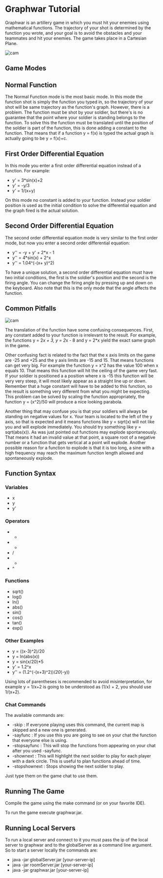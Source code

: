 
# Graphwar Tutorial

Graphwar is an artillery game in which you must hit your enemies using mathematical functions. The trajectory of your shot is determined by the function you wrote, and your goal is to avoid the obstacles and your teammates and hit your enemies. The game takes place in a Cartesian Plane.

![cam](/../screenshots/ss1graphwar.png?raw=true)

## Game Modes

## Normal Function 

The Normal Function mode is the most basic mode. In this mode the function shot is simply the function you typed in, so the trajectory of your shot will be same trajectory as the function's graph. 
However, there is a problem. The function must be shot by your soldier, but there's is no guarantee that the point where your soldier is standing belongs to the function. To solve this the function must be translated until the position of the soldier is part of the function, this is done adding a constant to the function. That means that if a function y = f(x) is typed the actual graph is actually going to be y = f(x)+c. 


## First Order Differential Equation

In this mode you enter a first order differential equation instead of a function. For example:

* y' = 3*sin(x)+2
* y' = -y/3
* y' = 1/(x+y)

On this mode no constant is added to your function. Instead your soldier position is used as the initial condition to solve the differential equation and the graph fired is the actual solution.


## Second Order Differential Equation

The second order differential equation mode is very similar to the first order mode, but now you enter a second order differential equation:

* y'' = -y + y' + 2*x - 1
* y'' = 4*sin(x) + 2^x
* y'' = 1.04^(-(x+ y)^2)

To have a unique solution, a second order differential equation must have two initial conditions, the first is the soldier's position and the second is the firing angle. You can change the firing angle by pressing up and down on the keyboard. Also note that this is the only mode that the angle affects the function.


## Common Pitfalls

![cam](/../screenshots/ss2Graphwar.png?raw=true)

The translation of the function have some confusing consequences. First, any constant added to your function is irrelevant to the result. For example, the functions y = 2*x + 3, y = 2*x - 8 and y = 2*x yield the exact same graph in the game.

Other confusing fact is related to the fact that the x axis limits on the game are -25 and +25 and the y axis limits are -15 and 15. That means functions can get very big. For example the function y = x^2 has the value 100 when x equals 10. That means this function will hit the ceiling of the game very fast. If your soldier is positioned a a position where x is -15 this function will be very very steep, it will most likely appear as a straight line up or down. Remember that a huge constant will have to be added to this function, so the result is something very different from what you might be expecting. This problem can be solved by scaling the function appropriately, the function y = (x^2)/50 will produce a nice looking parabola.

Another thing that may confuse you is that your soldiers will always be standing on negative values for x. Your team is located to the left of the y axis, so that is expected and it means functions like y = sqrt(x) will not like you and will explode immediately. You should try something like y = sqrt(abs(x)). 
As was just pointed out functions may explode spontaneously. That means it had an invalid value at that point, a square root of a negative number or a function that gets vertical at a point will explode. Another possible reason for a function to explode is that it is too long, a sine with a high frequency may reach the maximum function length allowed and spontaneously explode.


## Function Syntax

### Variables

* x
* y
* y'

### Operators

* +
* -
* /
* *
* ^

### Functions

* sqrt()
* log()
* ln()
* abs()
* sin()
* cos()
* tan()
* exp()

### Other Examples

* y = ((x-3)^2)/20
* y = ln(abs(x))
* y = sin(x/20)*5
* y' = 1.2^x
* y'' = (1.2^(-(x+3)^2))*(20*(-y))

Using lots of parentheses is recommended to avoid misinterpretation, for example y = 1/x+2 is going to be understood as (1/x) + 2, you should use 1/(x+2).


### Chat Commands

The available commands are:

* -skip : If everyone playing uses this command, the current map is skipped and a new one is generated.
* -sayfunc : If you use this you are going to see on your chat the function that everyone else is using.
* -stopsayfunc : This will stop the functions from appearing on your chat after you used -sayfunc.
* -shownext : This will highlight the next soldier to play for each player with a dark circle. This is useful to plan functions ahead of time.
* -stopshownext : Stops showing the next soldier to play.

Just type them on the game chat to use them.

## Running The Game

Compile the game using the make command (or on your favorite IDE).

To run the game execute graphwar.jar.

## Running Local Servers

To run a local server and connect to it you must pass the ip of the local server to graphwar
and to the globalServer as a command line argument. So to start a server locally the commands are:

* java -jar globalServer.jar [your-server-ip]
* java -jar roomServer.jar [your-server-ip]
* java -jar graphwar.jar [your-server-ip]
